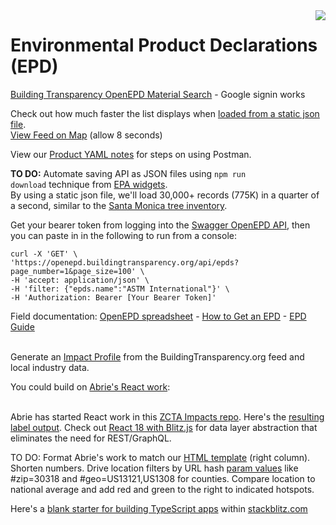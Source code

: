 <img style="float:right" src="https://www.buildingtransparency.org/static/assets/svg/logo.svg">

<h1 id="pageTitle"><span class="ziptext"></span> Environmental Product Declarations (EPD)</h1>
<a href="https://buildingtransparency.org/ec3/material-search">Building Transparency OpenEPD Material Search</a> - Google signin works   

Check out how much faster the list displays when <a href="../../../community/resources/diffbot/#feed=epd">loaded from a static json file</a>.  
<a href="../../products/">View Feed on Map</a> (allow 8 seconds)

View our [Product YAML notes](../product/) for steps on using Postman.  

<b>TO DO:</b> Automate saving API as JSON files using <code>npm run download</code> technique from <a href="../../charts/">EPA widgets</a>.<br>
By using a static json file, we'll load 30,000+ records (775K) in a quarter of a second, similar to the <a href="https://publictreemap.org">Santa Monica tree inventory</a>.

<!-- ALSO SEE: desktop/swagger -->

Get your bearer token from logging into the <a href="https://openepd.buildingtransparency.org/#/epds/get_epds_id">Swagger OpenEPD API</a>, then you can paste in in the following to run from a console:

	curl -X 'GET' \
	'https://openepd.buildingtransparency.org/api/epds?page_number=1&page_size=100' \
	-H 'accept: application/json' \
	-H 'filter: {"epds.name":"ASTM International"}' \
	-H 'Authorization: Bearer [Your Bearer Token]'

Field documentation: <a href="https://docs.google.com/spreadsheets/d/1q2TW0GlLlK7yH3k5TSsWGmXyL94KPI9VUWWv9vid63A/edit">OpenEPD spreadsheet</a> - <a href="https://buildingtransparency.org/ec3/creator-contacts/epds">How to Get an EPD</a> - <a href="https://www.oneclicklca.com/simple-epd-guide/">EPD Guide</a><br><br>

<!--
Phil wrote: Soft search terms is a feature where we *delete* search terms if there are zero returns.  It's not really what you want in an API. 

Modify the API URL used in this page to return only the interesting fields, including the company and product names. Add a toggle to load all values.<br><br>
-->

Generate an <a href="../">Impact Profile</a> from the BuildingTransparency.org feed and local industry data. 


You could build on <a href="../../../community/projects/#widgets">Abrie's React work</a>:<br><br>

Abrie has started React work in this <a href="https://github.com/abrie/zctaimpacts">ZCTA Impacts repo</a>. Here's the <a href="https://zctaimpacts.abrie.dev/#zip=30318">resulting label output</a>. Check out [React 18 with Blitz.js](https://blitzjs.com) for data layer abstraction that eliminates the need for REST/GraphQL.

TO DO:
Format Abrie's work to match our [HTML template](../../io/template/) (right column). Shorten numbers. Drive location filters by URL hash [param values](../../localsite/) like #zip=30318 and #geo=US13121,US1308 for counties. Compare location to national average and add red and green to the right to indicated hotspots.

Here's a [blank starter for building TypeScript apps](https://stackblitz.com/edit/typescript) within [stackblitz.com](https://stackblitz.com)


<div id="urlDisplay" style="overflow-wrap: break-word;"></div>

<div id="clickToExpand" style="display:none">Click bars to expand</div>